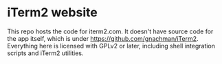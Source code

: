 # iTerm2 website

This repo hosts the code for iterm2.com. It doesn't have source code for the
app itself, which is under https://github.com/gnachman/iTerm2. Everything here
is licensed with GPLv2 or later, including shell integration scripts and iTerm2
utilities.

